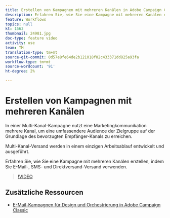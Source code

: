 ```yaml
---
title: Erstellen von Kampagnen mit mehreren Kanälen in Adobe Campaign Classic (ACC)
description: Erfahren Sie, wie Sie eine Kampagne mit mehreren Kanälen erstellen, indem Sie E-Mail-, SMS- und Direktversand-Versand verwenden.
feature: Workflows
topics: null
kt: 1563
thumbnail: 24981.jpg
doc-type: feature video
activity: use
team: TM
translation-type: tm+mt
source-git-commit: 0d57e8fe64de2b121018f02c433371dd825a93fa
workflow-type: tm+mt
source-wordcount: '91'
ht-degree: 2%

---
```



# Erstellen von Kampagnen mit mehreren Kanälen

In einer Multi-Kanal-Kampagne nutzt eine Marketingkommunikation mehrere Kanal, um eine umfassendere Audience der Zielgruppe auf der Grundlage des bevorzugten Empfänger-Kanals zu erreichen.

Multi-Kanal-Versand werden in einem einzigen Arbeitsablauf entwickelt und ausgeführt.

Erfahren Sie, wie Sie eine Kampagne mit mehreren Kanälen erstellen, indem Sie E-Mail-, SMS- und Direktversand-Versand verwenden.

>[!VIDEO](https://video.tv.adobe.com/v/24981?quality=12)

## Zusätzliche Ressourcen

* [E-Mail-Kampagnen für Design und Orchestrierung in Adobe Campaign Classic](https://helpx.adobe.com/campaign/classic/how-to/design-orchestrate-email-campaigns-in-campaign-classic.html)

